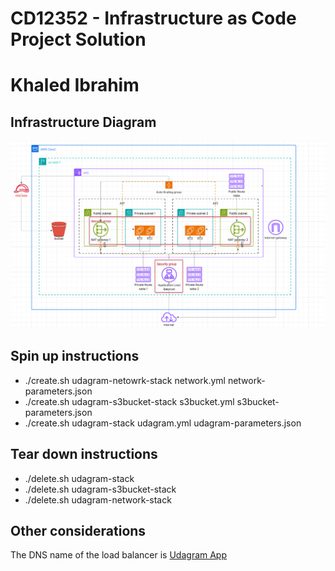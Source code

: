 # CD12352 - Infrastructure as Code Project Solution
# Khaled Ibrahim

## Infrastructure Diagram
![Udagram Infrastructure](./Udagram.png)

## Spin up instructions
- ./create.sh udagram-netowrk-stack network.yml network-parameters.json
- ./create.sh udagram-s3bucket-stack s3bucket.yml s3bucket-parameters.json
- ./create.sh udagram-stack udagram.yml udagram-parameters.json

## Tear down instructions
- ./delete.sh udagram-stack
- ./delete.sh udagram-s3bucket-stack
- ./delete.sh udagram-network-stack

## Other considerations
The DNS name of the load balancer is [Udagram App](http://udagra-webap-i0pfs0btdbxk-377872818.us-east-1.elb.amazonaws.com/)